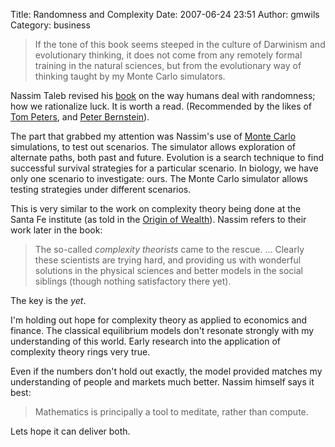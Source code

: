 Title: Randomness and Complexity
Date: 2007-06-24 23:51
Author: gmwils
Category: business

> If the tone of this book seems steeped in the culture of Darwinism and
> evolutionary thinking, it does not come from any remotely formal
> training in the natural sciences, but from the evolutionary way of
> thinking taught by my Monte Carlo simulators.

Nassim Taleb revised his [book][] on the way humans deal with
randomness; how we rationalize luck. It is worth a read. (Recommended by
the likes of [Tom Peters][], and [Peter Bernstein][]).

The part that grabbed my attention was Nassim's use of [Monte Carlo][]
simulations, to test out scenarios. The simulator allows exploration of
alternate paths, both past and future. Evolution is a search technique
to find successful survival strategies for a particular scenario. In
biology, we have only one scenario to investigate: ours. The Monte Carlo
simulator allows testing strategies under different scenarios.

This is very similar to the work on complexity theory being done at the
Santa Fe institute (as told in the [Origin of Wealth][]). Nassim refers
to their work later in the book:

> The so-called *complexity theorists* came to the rescue. ... Clearly
> these scientists are trying hard, and providing us with wonderful
> solutions in the physical sciences and better models in the social
> siblings (though nothing satisfactory there yet).

The key is the *yet*.

I'm holding out hope for complexity theory as applied to economics and
finance. The classical equilibrium models don't resonate strongly with
my understanding of this world. Early research into the application of
complexity theory rings very true.

Even if the numbers don't hold out exactly, the model provided matches
my understanding of people and markets much better. Nassim himself says
it best:

> Mathematics is principally a tool to meditate, rather than compute.

Lets hope it can deliver both.

  [book]: http://www.amazon.com/exec/obidos/asin/0812975219/ref=nosim/pseudofish-20
  [Tom Peters]: http://www.amazon.com/exec/obidos/asin/0060548789/ref=nosim/pseudofish-20
  [Peter Bernstein]: http://www.amazon.com/exec/obidos/asin/0471295639/ref=nosim/pseudofish-20
  [Monte Carlo]: http://en.wikipedia.org/wiki/Monte_Carlo_method
  [Origin of Wealth]: http://pseudofish.com/blog/2007/06/07/origin-of-wealth/
